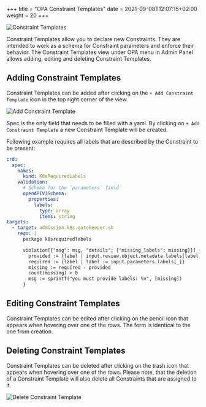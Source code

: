 +++
title = "OPA Constraint Templates"
date = 2021-09-08T12:07:15+02:00
weight = 20
+++

![Constraint Templates](/img/kubermatic/v2.21/ui/opa_admin_ct_view.png?classes=shadow,border "Constraint Templates")

Constraint Templates allow you to declare new Constraints. They are intended to work as a schema for Constraint parameters and enforce their behavior.
The Constraint Templates view under OPA menu in Admin Panel allows adding, editing and deleting Constraint Templates.

## Adding Constraint Templates
Constraint Templates can be added after clicking on the `+ Add Constraint Template` icon in the top right corner of the view.

![Add Constraint Template](/img/kubermatic/v2.21/ui/opa_admin_add_ct.png?classes=shadow,border&height=350px "Constraint Template Add Dialog")

Spec is the only field that needs to be filled with a yaml. By clicking on `+ Add Constraint Template` a new Constraint Template will be created.

Following example requires all labels that are described by the Constraint to be present:

```yaml
crd:
  spec:
    names:
      kind: K8sRequiredLabels
    validation:
      # Schema for the `parameters` field
      openAPIV3Schema:
        properties:
          labels:
            type: array
            items: string
targets:
  - target: admission.k8s.gatekeeper.sh
    rego: |
      package k8srequiredlabels

      violation[{"msg": msg, "details": {"missing_labels": missing}}] {
        provided := {label | input.review.object.metadata.labels[label]}
        required := {label | label := input.parameters.labels[_]}
        missing := required - provided
        count(missing) > 0
        msg := sprintf("you must provide labels: %v", [missing])
      }
```

## Editing Constraint Templates
Constraint Templates can be edited after clicking on the pencil icon that appears when hovering over one of the rows. The form is identical to the one from creation.

## Deleting Constraint Templates
Constraint Templates can be deleted after clicking on the trash icon that appears when hovering over one of the rows. Please note, that the deletion of a Constraint Template will also delete all Constraints that are assigned to it.

![Delete Constraint Template](/img/kubermatic/v2.21/ui/opa_admin_delete_ct.png?classes=shadow,border&height=200 "Constraint Template Delete Dialog")
